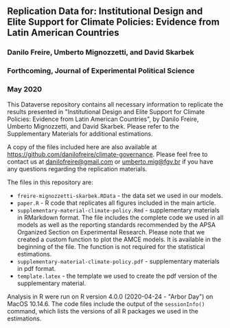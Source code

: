 ## Replication Data for: Institutional Design and Elite Support for Climate Policies: Evidence from Latin American Countries

### Danilo Freire, Umberto Mignozzetti, and David Skarbek

### Forthcoming, Journal of Experimental Political Science

### May 2020

This Dataverse repository contains all necessary information to replicate the results presented in "Institutional Design and Elite Support for Climate Policies: Evidence from Latin American Countries", by Danilo Freire, Umberto Mignozzetti, and David Skarbek. Please refer to the Supplementary Materials for additional estimations.

A copy of the files included here are also available at <https://github.com/danilofreire/climate-governance>. Please feel free to contact us at [danilofreire@gmail.com](mailto:danilofreire@gmail.com) or [umberto.mig@fgv.br](mailto:umberto.mig@fgv.br) if you have any questions regarding the replication materials.

The files in this repository are:

* `freire-mignozzetti-skarbek.RData` - the data set we used in our models.
* `paper.R` - R code that replicates all figures included in the main article.
* `supplementary-material-climate-policy.Rmd` - supplementary materials in RMarkdown format. The file includes the complete code we used in all models as well as the reporting standards recommended by the APSA Organized Section on Experimental Research. Please note that we created a custom function to plot the AMCE models. It is available in the beginning of the file. The function is not required for the statistical estimations.
* `supplementary-material-climate-policy.pdf` - supplementary materials in pdf format. 
* `template.latex` - the template we used to create the pdf version of the supplementary material.

Analysis in R were run on R version 4.0.0 (2020-04-24 - "Arbor Day") on MacOS 10.14.6. The code files include the output of the `sessionInfo()` command, which lists the versions of all R packages we used in the estimations.
